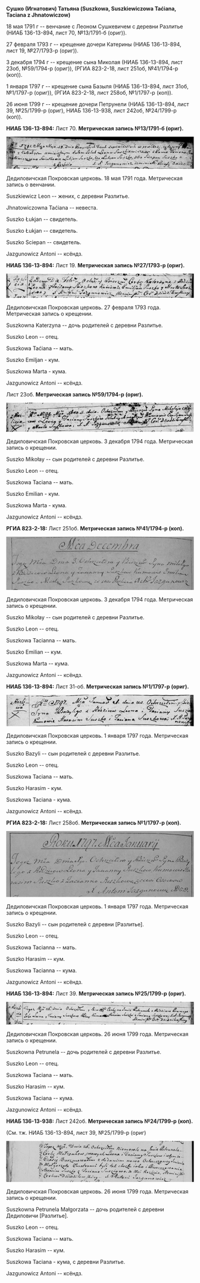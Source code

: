 **Сушко (Игнатович) Татьяна (Suszkowa, Suszkiewiczowa Taćiana, Taciana z
Jhnatowiczow)**

18 мая 1791 г -- венчание с Леоном Сушкевичем с деревни Разлитье (НИАБ
136-13-894, лист 70, №13/1791-б (ориг)).

27 февраля 1793 г -- крещение дочери Катерины (НИАБ 136-13-894, лист 19,
№27/1793-р (ориг)).

3 декабря 1794 г -- крещение сына Миколая (НИАБ 136-13-894, лист 23об,
№59/1794-р (ориг)), (РГИА 823-2-18, лист 251об, №41/1794-р (коп)).

1 января 1797 г -- крещение сына Базыля (НИАБ 136-13-894, лист 31об,
№1/1797-р (ориг)), (РГИА 823-2-18, лист 258об, №1/1797-р (коп)).

26 июня 1799 г -- крещение дочери Петрунели (НИАБ 136-13-894, лист 39,
№25/1799-р (ориг), НИАБ 136-13-938, лист 242об, №24/1799-р (коп)).

**НИАБ 136-13-894:** Лист 70. **Метрическая запись №13/1791-б (ориг).**

![](./media/3257d5067964c4d2bf3b9665ab1fd21658cd3995.png)

Дедиловичская Покровская церковь. 18 мая 1791 года. Метрическая запись о
венчании.

Suszkiewicz Leon -- жених, с деревни Разлитье.

Jhnatowiczowna Taćiana -- невеста.

Suszko Łukjan -- свидетель.

Suszko Łukjan -- свидетель.

Suszko Sciepan -- свидетель.

Jazgunowicz Antoni -- ксёндз.

**НИАБ 136-13-894:** Лист 19. **Метрическая запись №27/1793-р (ориг).**

![](./media/6f2b05c8176012dc47d2b484c2ac5135445e6d7f.png)

Дедиловичская Покровская церковь. 27 февраля 1793 года. Метрическая
запись о крещении.

Suszkowna Katerzyna -- дочь родителей с деревни Разлитье.

Suszko Leon -- отец.

Suszkowa Taćiana -- мать.

Suszko Emiljan - кум.

Suszkowa Marta - кума.

Jazgunowicz Antoni -- ксёндз.

Лист 23об. **Метрическая запись №59/1794-р (ориг).**

![](./media/d3d700145d3193002c5f821099649eb2f32602df.png)

Дедиловичская Покровская церковь. 3 декабря 1794 года. Метрическая
запись о крещении.

Suszko Mikołay -- сын родителей с деревни Разлитье.

Suszko Leon -- отец.

Suszkowa Taciana -- мать.

Suszko Emilian - кум.

Suszkowa Marta - кума.

Jazgunowicz Antoni -- ксёндз.

**РГИА 823-2-18:** Лист 251об. **Метрическая запись №41/1794-р (коп).**

![](./media/92360abe92a10b752d251905d0f7296989d59484.png)

Дедиловичская Покровская церковь. 3 декабря 1794 года. Метрическая
запись о крещении.

Suszko Mikołay -- сын родителей с деревни Разлитье.

Suszko Leon -- отец.

Suszkowa Tacianna -- мать.

Suszko Emilian -- кум.

Suszkowa Marta -- кума.

Jazgunowicz Antoni -- ксёндз.

**НИАБ 136-13-894:** Лист 31-об. **Метрическая запись №1/1797-р
(ориг).**

![](./media/f156b16fb4663846acc7e711a539d989ac1e18c5.png)

Дедиловичская Покровская церковь. 1 января 1797 года. Метрическая запись
о крещении.

Suszko Bazyli -- сын родителей с деревни Разлитье.

Suszko Leon -- отец.

Suszkowa Taciana -- мать.

Suszko Harasim - кум.

Suszkowa Taciana - кума.

Jazgunowicz Antoni -- ксёндз.

**РГИА 823-2-18:** Лист 258об. **Метрическая запись №1/1797-р (коп).**

![](./media/b88f10af93237238e1de7281d691240debeb2517.png)

Дедиловичская Покровская церковь. 1 января 1797 года. Метрическая запись
о крещении.

Suszko Bazyli -- сын родителей с деревни \[Разлитье\].

Suszko Leon -- отец.

Suszkowa Tacianna -- мать.

Suszko Harasim -- кум.

Suszkowa Tacianna -- кума.

Jazgunowicz Antoni -- ксёндз.

**НИАБ 136-13-894:** Лист 39. **Метрическая запись №25/1799-р (ориг).**

![](./media/89f911ea5d99995b1a623c56a0e660b1d592027f.png)

Дедиловичская Покровская церковь. 26 июня 1799 года. Метрическая запись
о крещении.

Suszkowna Petrunela -- дочь родителей с деревни Разлитье.

Suszko Leon -- отец.

Suszkowa Taciana -- мать.

Suszko Harasim -- кум.

Suszkowa Taciana -- кума.

Jazgunowicz Antoni -- ксёндз.

**НИАБ 136-13-938:** Лист 242об. **Метрическая запись №24/1799-р
(коп).**

(См. тж. НИАБ 136-13-894, лист 39, №25/1799-р (ориг)

![](./media/566ac20bc8e9c765b362414004a2c840f0a4687b.png)

Дедиловичская Покровская церковь. 26 июня 1799 года. Метрическая запись
о крещении.

Suszkowna Petrunela Małgorzata -- дочь родителей с деревни Дедиловичи
\[Разлитье\].

Suszko Leon -- отец.

Suszkowa Taciana -- мать.

Suszko Harasim -- кум.

Suszkowa Taciana - кума, с деревни Разлитье.

Jazgunowicz Antoni -- ксёндз.
